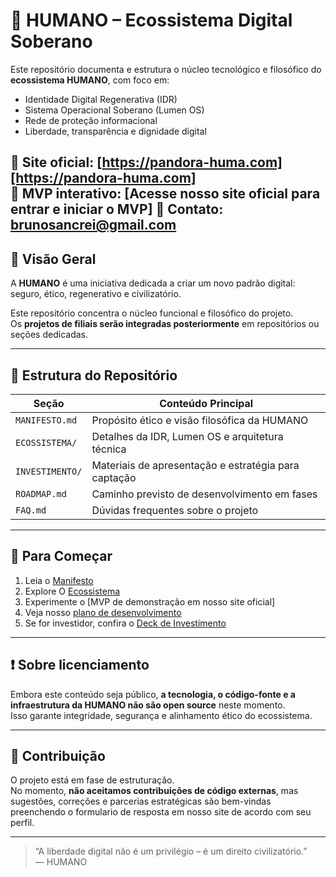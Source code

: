 # 🧬 HUMANO – Ecossistema Digital Soberano

Este repositório documenta e estrutura o núcleo tecnológico e filosófico do **ecossistema HUMANO**, com foco em:

- Identidade Digital Regenerativa (IDR)
- Sistema Operacional Soberano (Lumen OS)
- Rede de proteção informacional
- Liberdade, transparência e dignidade digital

🔗 Site oficial: [https://pandora-huma.com][https://pandora-huma.com]  
🔗 MVP interativo: [Acesse nosso site oficial para entrar e iniciar o MVP]
📧 Contato: brunosancrei@gmail.com
---

## 🧭 Visão Geral

A **HUMANO** é uma iniciativa dedicada a criar um novo padrão digital: seguro, ético, regenerativo e civilizatório.

Este repositório concentra o núcleo funcional e filosófico do projeto.  
Os **projetos de filiais serão integradas posteriormente** em repositórios ou seções dedicadas.

---

## 📂 Estrutura do Repositório

| Seção           | Conteúdo Principal |
|------------------|---------------------|
| `MANIFESTO.md`   | Propósito ético e visão filosófica da HUMANO |
| `ECOSSISTEMA/`   | Detalhes da IDR, Lumen OS e arquitetura técnica |
| `INVESTIMENTO/`  | Materiais de apresentação e estratégia para captação |
| `ROADMAP.md`     | Caminho previsto de desenvolvimento em fases |
| `FAQ.md`         | Dúvidas frequentes sobre o projeto |

---

## 🚀 Para Começar

1. Leia o [Manifesto](./MANIFESTO.md)
2. Explore O [Ecossistema](./Ecossistema/)
3. Experimente o [MVP de demonstração em nosso site oficial]
4. Veja nosso [plano de desenvolvimento](./ROADMAP.md)
5. Se for investidor, confira o [Deck de Investimento](./INVESTIMENTO/)

---

## ❗ Sobre licenciamento

Embora este conteúdo seja público, **a tecnologia, o código-fonte e a infraestrutura da HUMANO não são open source** neste momento.  
Isso garante integridade, segurança e alinhamento ético do ecossistema.

---

## 🤝 Contribuição

O projeto está em fase de estruturação.  
No momento, **não aceitamos contribuições de código externas**, mas sugestões, correções e parcerias estratégicas são bem-vindas preenchendo o formulario de resposta em nosso site de acordo com seu perfil.

---

> “A liberdade digital não é um privilégio – é um direito civilizatório.”  
> — HUMANO
